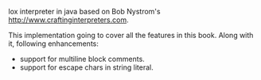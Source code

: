 lox interpreter in java based on Bob Nystrom's http://www.craftinginterpreters.com.

This implementation going to cover all the features in this book. 
Along with it, following enhancements: 

- support for multiline block comments.
- support for escape chars in string literal.
